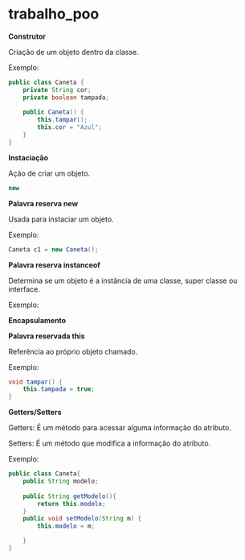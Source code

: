 # trabalho_poo
**Construtor**

Criação de um objeto dentro da classe.

Exemplo:

```java
public class Caneta {
	private String cor;
	private boolean tampada;
	
	public Caneta() {
		this.tampar();
		this.cor = "Azul";
	}
}
```
**Instaciação**
 
 Ação de criar um objeto.
 
 ```java
 new
 ```
 **Palavra reserva new**
 
 Usada para instaciar um objeto.
 
 Exemplo:
 
 ```java
 Caneta c1 = new Caneta();
```
**Palavra reserva instanceof**

Determina se um objeto é a instância de uma classe, super classe ou interface.

Exemplo:

**Encapsulamento**

**Palavra reservada this** 

Referência ao próprio objeto chamado.

Exemplo:

```java
void tampar() {
	this.tampada = true;
}
```
**Getters/Setters**

Getters: É um método para acessar alguma informação do atributo. 

Setters: É um método que modifica a informação do atributo.

Exemplo:

```java
public class Caneta{
	public String modelo;
	
	public String getModelo(){
		return this.modelo;
	}
	public void setModelo(String m) {
		this.modelo = m;

	}
}
```

